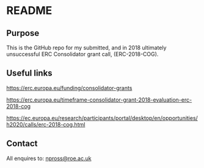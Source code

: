 README 
===============================


Purpose
--------------------


This is the GitHub repo for my submitted, and in 2018 ultimately unsuccessful ERC Consolidator grant call, 
(ERC-2018-COG).


Useful links 
--------------------
https://erc.europa.eu/funding/consolidator-grants

https://erc.europa.eu/timeframe-consolidator-grant-2018-evaluation-erc-2018-cog

https://ec.europa.eu/research/participants/portal/desktop/en/opportunities/h2020/calls/erc-2018-cog.html



Contact
-------------------
All enquires to: npross@roe.ac.uk



